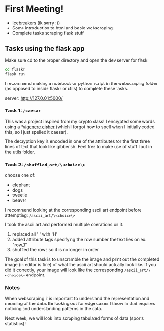# First Meeting!

- Icebreakers (ik sorry :))
- Some introduction to html and basic webscraping
- Complete tasks scraping flask stuff

## Tasks using the flask app
Make sure cd to the proper directory and open the dev server for flask
```bash
cd flaskr
flask run
```

I recommend making a notebook or python script in the webscraping folder (as opposed to inside flaskr or utils) to complete these tasks.

server:
http://127.0.0.1:5000/

### Task 1: ```/caesar```
This was a project inspired from my crypto class! I encrypted some words using a *[vigenere cipher](https://en.wikipedia.org/wiki/Vigen%C3%A8re_cipher) (which I forgot how to spell when I initially coded this, so I just spelled it caesar). 

The decryption key is encoded in one of the attributes for the first three lines of text that look like gibberish. Feel free to make use of stuff I put in the utils folder. 

### Task 2: ```/shuffled_art/\<choice\>```
choose one of:
- elephant
- dogs
- tweetie
- beaver

I recommend looking at the corresponding ascii art endpoint before attempting:
```/ascii_art/\<choice\>```

I took the ascii art and performed multiple operations on it.

1. replaced all ' ' with 'H'
2. added attribute tags specifying the row number the text lies on ex. "row_1"
3. shuffled the rows so it is no longer in order

The goal of this task is to unscramble the image and print out the completed image (in editor is fine) of what the ascii art should actually look like. If you did it correctly, your image will look like the corresponding ```/ascii_art/\<choice\>``` endpoint.

### Notes
When webscraping it is important to understand the representation and meaning of the data. Be looking out for edge cases I throw in that requires noticing and understanding patterns in the data. 

Next week, we will look into scraping tabulated forms of data (sports statistics)!